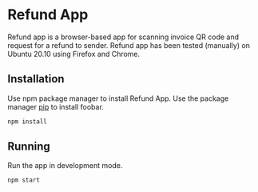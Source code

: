 # Refund App

Refund app is a browser-based app for scanning invoice QR code and request for a refund to sender.
Refund app has been tested (manually) on Ubuntu 20.10 using Firefox and Chrome.

## Installation

Use npm package manager to install Refund App.
Use the package manager [pip](https://pip.pypa.io/en/stable/) to install foobar.

```bash
npm install
```

## Running
Run the app in development mode.
```bash
npm start
```